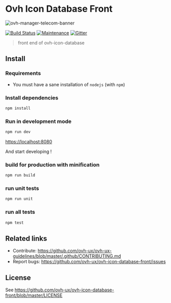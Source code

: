 # Ovh Icon Database Front

![ovh-manager-telecom-banner](https://user-images.githubusercontent.com/3379410/27423240-3f944bc4-5731-11e7-87bb-3ff603aff8a7.png)

[![Build Status](https://travis-ci.org/ovh-ux/ovh-icon-database-front.svg?branch=master)](https://travis-ci.org/ovh-ux/ovh-icon-database-front)
[![Maintenance](https://img.shields.io/maintenance/yes/2017.svg)]()
[![Gitter](https://img.shields.io/gitter/room/nwjs/nw.js.svg)](https://gitter.im/ovh/ux)

> front end of ovh-icon-database

## Install

### Requirements

* You must have a sane installation of ``nodejs`` (with ``npm``)

### Install dependencies
``` bash
npm install
```
### Run in development mode
``` bash
npm run dev
```
[https://localhost:8080](https://localhost:8080)

And start developing !

### build for production with minification
``` bash
npm run build
```

### run unit tests
``` bash
npm run unit
```

### run all tests
``` bash
npm test
```

## Related links

 * Contribute: https://github.com/ovh-ux/ovh-ux-guidelines/blob/master/.github/CONTRIBUTING.md
 * Report bugs: https://github.com/ovh-ux/ovh-icon-database-front/issues

## License

See https://github.com/ovh-ux/ovh-icon-database-front/blob/master/LICENSE
